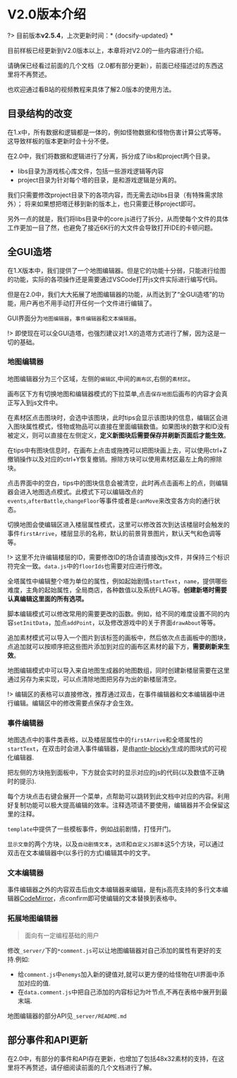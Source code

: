 # V2.0版本介绍

?> 目前版本**v2.5.4**，上次更新时间：* {docsify-updated} *

目前样板已经更新到V2.0版本以上，本章将对V2.0的一些内容进行介绍。

请确保已经看过前面的几个文档（2.0都有部分更新），前面已经描述过的东西这里将不再赘述。

也欢迎通过看B站的视频教程来具体了解2.0版本的使用方法。

## 目录结构的改变

在1.x中，所有数据和逻辑都是一体的，例如怪物数据和怪物伤害计算公式等等。这导致样板的版本更新时会十分不便。

在2.0中，我们将数据和逻辑进行了分离，拆分成了libs和project两个目录。

- libs目录为游戏核心库文件，包括一些游戏逻辑等内容
- project目录为针对每个塔的目录，是和游戏逻辑是分离的。

我们只需要修改project目录下的各项内容，而无需去动libs目录（有特殊需求除外）；
将来如果想把塔迁移到新的版本上，也只需要迁移project即可。

另外一点的就是，我们将libs目录中的core.js进行了拆分，从而使每个文件的具体工作更加一目了然，也避免了接近6K行的大文件会导致打开IDE的卡顿问题。

## 全GUI造塔

在1.X版本中，我们提供了一个地图编辑器。但是它的功能十分弱，只能进行绘图的功能，实际的各项操作还是需要通过VSCode打开js文件实际进行编写代码。

但是在2.0中，我们大大拓展了地图编辑器的功能，从而达到了“全GUI造塔”的功能，用户再也不用手动打开任何一个文件进行编辑了。

GUI界面分为`地图编辑器`，`事件编辑器`和`文本编辑器`。

!> 即使现在可以全GUI造塔，也强烈建议对1.X的造塔方式进行了解，因为这是一切的基础。

### 地图编辑器

地图编辑器分为三个区域，左侧的`编辑区`,中间的`画布区`,右侧的`素材区`。

画布区下方有切换地图和编辑器模式的下拉菜单,点击`保存地图`后画布的内容才会真正写入到js文件中。

在素材区点击图块时，会选中该图块，此时tips会显示该图块的信息，编辑区会进入图块属性模式，怪物或物品可以直接在里面编辑数值。如果图块的数字和ID没有被定义，则可以直接在左侧定义，**定义新图块后需要保存并刷新页面后才能生效**。

在tips中有图块信息时，在画布上点击或拖拽可以把图块画上去，可以使用ctrl+Z撤销操作以及对应的ctrl+Y恢复撤销。擦除方块可以使用素材区最左上角的擦除块。

点击界面中的空白，tips中的图块信息会被清空，此时再点击画布上的点，则编辑器会进入地图选点模式。此模式下可以编辑改点的`events`,`afterBattle`,`changeFloor`等事件或者是`canMove`来改变各方向的通行状态。

切换地图会使编辑区进入楼层属性模式，这里可以修改首次到达该楼层时会触发的事件`firstArrive`，楼层显示的名称，默认的前景背景图片，默认天气和色调等等。

!> 这里不允许编辑楼层的ID，需要修改ID的场合请直接改js文件，并保持三个标识符完全一致。`data.js`中的`floorIds`也需要对应进行修改。

全塔属性中编辑整个塔为单位的属性，例如起始剧情`startText`，`name`，提供哪些难度，主角的起始属性，全局商店，各种数值以及系统FLAG等。**创建新塔时需要认真编辑这里面的所有选项。**

脚本编辑模式可以修改常用的需要更改的函数。例如，给不同的难度设置不同的内容`setInitData`，加点`addPoint`，以及修改游戏中的关于界面`drawAbout`等等。

追加素材模式可以导入一个图片到该标签的画板中，然后依次点击画板中的图块，点追加就可以按顺序把这些图片添加到对应的画布区素材的最下方，**需要刷新来生效**。

地图编辑模式中可以导入来自地图生成器的地图数组，同时创建新楼层需要在这里通过另存为来实现，可以点清除地图把另存为出的新楼层清空。

!> 编辑区的表格可以直接修改，推荐通过双击，在事件编辑器和文本编辑器中进行编辑。编辑区中的修改需要点保存才会生效。

### 事件编辑器

地图选点中的事件类表格，以及楼层属性中的`firstArrive`和全塔属性的`startText`，在双击时会进入事件编辑器，是由[antlr-blockly](https://github.com/zhaouv/antlr-blockly)生成的图块式的可视化编辑器.

把左侧的方块拖到面板中，下方就会实时的显示对应的js的代码(以及数值不正确时的提示).

每个方块点击右键会展开一个菜单，点帮助可以跳转到此文档中对应的内容。利用好复制功能可以极大提高编辑的效率。注释选项请不要使用，编辑器并不会保留这里的注释。

`template`中提供了一些模板事件，例如战前剧情，打怪开门。

`显示文章`的两个方块，以及`自动剧情文本`，`选项`和`自定义JS脚本`这5个方块，可以通过双击在文本编辑器中(以多行的方式)编辑其中的文字。

### 文本编辑器

事件编辑器之外的内容双击后由文本编辑器来编辑，是有js高亮支持的多行文本编辑器[CodeMirror](https://github.com/codemirror/CodeMirror)，点confirm即可使编辑的文本替换到表格中。

### 拓展地图编辑器

> 面向有一定编程基础的用户

修改`_server/`下的`*comment.js`可以让地图编辑器对自己添加的属性有更好的支持.例如:
+ 给`comment.js`中`enemys`加入新的键值对,就可以更方便的给怪物在UI界面中添加对应的值.
+ 在`data.comment.js`中把自己添加的内容标记为叶节点,不再在表格中展开到最末端.

地图编辑器的部分API见`_server/README.md`

## 部分事件和API更新

在2.0中，有部分的事件和API存在更新，也增加了包括48x32素材的支持，在这里将不再赘述，请仔细阅读前面的几个文档进行了解。
